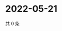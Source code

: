 # 2022-05-21

共 0 条

<!-- BEGIN WEIBO -->
<!-- 最后更新时间 Sat May 21 2022 09:08:21 GMT+0800 (China Standard Time) -->

<!-- END WEIBO -->
